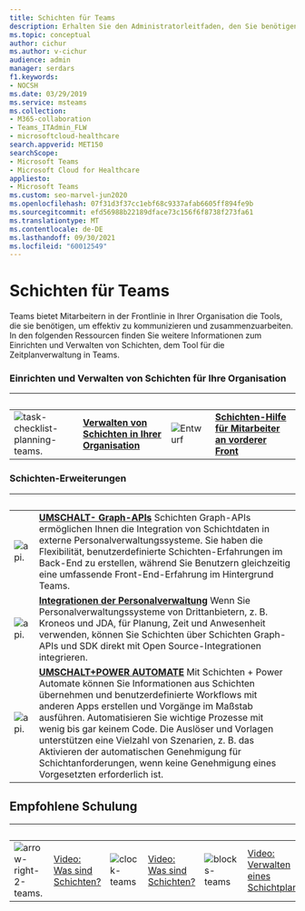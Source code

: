 ```yaml
---
title: Schichten für Teams
description: Erhalten Sie den Administratorleitfaden, den Sie benötigen, um Schichten, das Tool für die Zeitplanverwaltung, in einem Teams.
ms.topic: conceptual
author: cichur
ms.author: v-cichur
audience: admin
manager: serdars
f1.keywords:
- NOCSH
ms.date: 03/29/2019
ms.service: msteams
ms.collection:
- M365-collaboration
- Teams_ITAdmin_FLW
- microsoftcloud-healthcare
search.appverid: MET150
searchScope:
- Microsoft Teams
- Microsoft Cloud for Healthcare
appliesto:
- Microsoft Teams
ms.custom: seo-marvel-jun2020
ms.openlocfilehash: 07f31d3f37cc1ebf68c9337afab6605ff894fe9b
ms.sourcegitcommit: efd56988b22189dface73c156f6f8738f273fa61
ms.translationtype: MT
ms.contentlocale: de-DE
ms.lasthandoff: 09/30/2021
ms.locfileid: "60012549"
---
```

# <a name="shifts-for-teams"></a>Schichten für Teams

Teams bietet Mitarbeitern in der Frontlinie in Ihrer Organisation die Tools, die sie benötigen, um effektiv zu kommunizieren und zusammenzuarbeiten. In den folgenden Ressourcen finden Sie weitere Informationen zum Einrichten und Verwalten von Schichten, dem Tool für die Zeitplanverwaltung in Teams.

### <a name="set-up-and-manage-shifts-for-your-organization"></a>Einrichten und Verwalten von Schichten für Ihre Organisation

|&nbsp;|&nbsp;|&nbsp;|&nbsp;|
| ------------- | ------------- | ------------- | ------------- |
|![task-checklist-planning-teams.](../media/task-checklist-planning-teams-small.svg) | **[Verwalten von Schichten in Ihrer Organisation](./shifts/manage-the-shifts-app-for-your-organization-in-teams.md)** |![Entwurf](../media/Help-small.svg)  | **[Schichten-Hilfe für Mitarbeiter an vorderer Front](https://support.office.com/article/apps-and-services-cc1fba57-9900-4634-8306-2360a40c665b#PickTab=Specific_apps)** |

### <a name="shifts-extensions"></a>Schichten-Erweiterungen

|&nbsp;|&nbsp;|
| ------------- | ------------- |
| ![api.](../media/api-small.svg) | **[UMSCHALT- Graph-APIs](/graph/api/resources/shift?view=graph-rest-1.0)** Schichten Graph-APIs ermöglichen Ihnen die Integration von Schichtdaten in externe Personalverwaltungssysteme. Sie haben die Flexibilität, benutzerdefinierte Schichten-Erfahrungen im Back-End zu erstellen, während Sie Benutzern gleichzeitig eine umfassende Front-End-Erfahrung im Hintergrund Teams.             |
| ![api.](../media/api-small.svg) | **[Integrationen der Personalverwaltung](https://github.com/OfficeDev/Microsoft-Teams-Shifts-WFM-Connectors)** Wenn Sie Personalverwaltungssysteme von Drittanbietern, z. B. Kroneos und JDA, für Planung, Zeit und Anwesenheit verwenden, können Sie Schichten über Schichten Graph-APIs und SDK direkt mit Open Source-Integrationen integrieren. |
| ![api.](../media/process-flow-teams-small.svg) | **[UMSCHALT+POWER AUTOMATE](https://github.com/OfficeDev/Microsoft-Teams-Shifts-Power-Automate-Templates)** Mit Schichten + Power Automate können Sie Informationen aus Schichten übernehmen und benutzerdefinierte Workflows mit anderen Apps erstellen und Vorgänge im Maßstab ausführen. Automatisieren Sie wichtige Prozesse mit wenig bis gar keinem Code. Die Auslöser und Vorlagen unterstützen eine Vielzahl von Szenarien, z. B. das Aktivieren der automatischen Genehmigung für Schichtanforderungen, wenn keine Genehmigung eines Vorgesetzten erforderlich ist. |

## <a name="featured-training"></a>Empfohlene Schulung

|&nbsp;|&nbsp;|&nbsp;|&nbsp;|&nbsp;|&nbsp;|
| ------------- | ------------- | ------------- | ------------- | ------------- | ------------- |
| ![arrow-right-2-teams.](../media/arrow-right-2-teams-small.svg)  |  [Video: Was sind Schichten?](https://support.office.com/article/what-is-shifts-f8efe6e4-ddb3-4d23-b81b-bb812296b821) |![clock-teams](../media/clock-teams-small.svg)  |  [Video: Was sind Schichten?](https://support.office.com/article/create-a-shifts-schedule-2b94ca38-36db-4a1c-8fee-f8f0fec9a984) |![blocks-teams](../media/blocks-teams-small.svg)  |  [Video: Verwalten eines Schichtplans](https://support.office.com/article/manage-a-shifts-schedule-63acda7b-ea39-441a-b1c6-c404a72e79f7) |